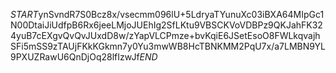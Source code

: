$START$ynSvndR7S0Bcz8x/vsecmm096lU+5LdryaTYunuXc03iBXA64MIpGc1N00DtaiJiUdfpB6Rx6jeeLMjoJUEhIg2SfLKtu9VBSCKVoVDBPz9QKJahFK324yuB7cEXgvQvQvJUxdD8w/zYapVLCPmze+bvKqiE6JSetEsoO8FWLkqvajhSFi5mSS9zTAUjFKkKGkmn7y0Yu3mwWB8HcTBNKMM2PqU7x/a7LMBN9YL9PXUZRawU6QnDjOq28lfIzwJf$END$